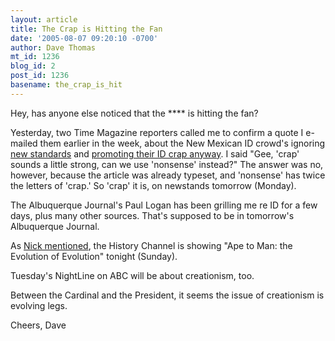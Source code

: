 ```yaml
---
layout: article
title: The Crap is Hitting the Fan
date: '2005-08-07 09:20:10 -0700'
author: Dave Thomas
mt_id: 1236
blog_id: 2
post_id: 1236
basename: the_crap_is_hit
---
```

Hey, has anyone else noticed that the \*\*\*\* is hitting the fan?

Yesterday, two Time Magazine reporters called me to confirm a quote I e-mailed them earlier in the week, about the New Mexican ID crowd's ignoring [new standards](http://www.nmsr.org/nm-stds.htm) and [promoting their ID crap anyway](http://www.nmsr.org/idwrkshp.htm).  I said "Gee, 'crap' sounds a little strong, can we use 'nonsense' instead?"  The answer was no, however, because the article was already typeset, and 'nonsense' has twice the letters of 'crap.'  So 'crap' it is, on newstands tomorrow (Monday).

The Albuquerque Journal's Paul Logan has been grilling me re ID for a few days, plus many other sources.  That's supposed to be in tomorrow's Albuquerque Journal.  

As [Nick mentioned](http://www.pandasthumb.org/archives/2005/08/a_tv_show_that.html), the History Channel is showing "Ape to Man: the Evolution of Evolution" tonight (Sunday).

Tuesday's NightLine on ABC will be about creationism, too.

Between the Cardinal and the President, it seems the issue of creationism is evolving legs.

Cheers, Dave
